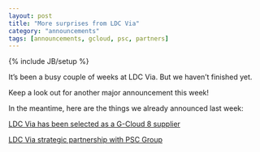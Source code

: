 ```yaml
---
layout: post
title: "More surprises from LDC Via"
category: "announcements"
tags: [announcements, gcloud, psc, partners]
---
```

{% include JB/setup %}

It’s been a busy couple of weeks at LDC Via. But we haven’t finished yet.

Keep a look out for another major announcement this week!

In the meantime, here are the things we already announced last week:

[LDC Via has been selected as a G-Cloud 8 supplier](http://blog.ldcvia.com/2016/08/18/g-cloud)

[LDC Via strategic partnership with PSC Group](http://blog.ldcvia.com/2016/08/18/psc-group-ldc-via-partnership)
